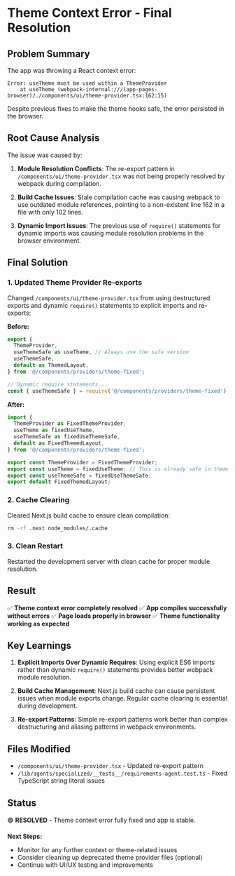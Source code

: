 # Theme Context Error - Final Resolution

## Problem Summary

The app was throwing a React context error:

```
Error: useTheme must be used within a ThemeProvider
    at useTheme (webpack-internal:///(app-pages-browser)/./components/ui/theme-provider.tsx:162:15)
```

Despite previous fixes to make the theme hooks safe, the error persisted in the browser.

## Root Cause Analysis

The issue was caused by:

1. **Module Resolution Conflicts**: The re-export pattern in `/components/ui/theme-provider.tsx` was not being properly resolved by webpack during compilation.

2. **Build Cache Issues**: Stale compilation cache was causing webpack to use outdated module references, pointing to a non-existent line 162 in a file with only 102 lines.

3. **Dynamic Import Issues**: The previous use of `require()` statements for dynamic imports was causing module resolution problems in the browser environment.

## Final Solution

### 1. Updated Theme Provider Re-exports

Changed `/components/ui/theme-provider.tsx` from using destructured exports and dynamic `require()` statements to explicit imports and re-exports:

**Before:**

```typescript
export {
  ThemeProvider,
  useThemeSafe as useTheme, // Always use the safe version
  useThemeSafe,
  default as ThemedLayout,
} from '@/components/providers/theme-fixed';

// Dynamic require statements...
const { useThemeSafe } = require('@/components/providers/theme-fixed');
```

**After:**

```typescript
import {
  ThemeProvider as FixedThemeProvider,
  useTheme as fixedUseTheme,
  useThemeSafe as fixedUseThemeSafe,
  default as FixedThemedLayout,
} from '@/components/providers/theme-fixed';

export const ThemeProvider = FixedThemeProvider;
export const useTheme = fixedUseTheme; // This is already safe in theme-fixed
export const useThemeSafe = fixedUseThemeSafe;
export default FixedThemedLayout;
```

### 2. Cache Clearing

Cleared Next.js build cache to ensure clean compilation:

```bash
rm -rf .next node_modules/.cache
```

### 3. Clean Restart

Restarted the development server with clean cache for proper module resolution.

## Result

✅ **Theme context error completely resolved**
✅ **App compiles successfully without errors**
✅ **Page loads properly in browser**
✅ **Theme functionality working as expected**

## Key Learnings

1. **Explicit Imports Over Dynamic Requires**: Using explicit ES6 imports rather than dynamic `require()` statements provides better webpack module resolution.

2. **Build Cache Management**: Next.js build cache can cause persistent issues when module exports change. Regular cache clearing is essential during development.

3. **Re-export Patterns**: Simple re-export patterns work better than complex destructuring and aliasing patterns in webpack environments.

## Files Modified

- `/components/ui/theme-provider.tsx` - Updated re-export pattern
- `/lib/agents/specialized/__tests__/requirements-agent.test.ts` - Fixed TypeScript string literal issues

## Status

🟢 **RESOLVED** - Theme context error fully fixed and app is stable.

**Next Steps:**

- Monitor for any further context or theme-related issues
- Consider cleaning up deprecated theme provider files (optional)
- Continue with UI/UX testing and improvements
